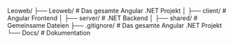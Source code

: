 Leoweb/
├── Leoweb/                      # Das gesamte Angular .NET Projekt
│   ├── client/                  # Angular Frontend
│   ├── server/                  # .NET Backend
│   ├── shared/                  # Gemeinsame Dateien
├── .gitignore/                  # Das gesamte Angular .NET Projekt
└── Docs/                        # Dokumentation


